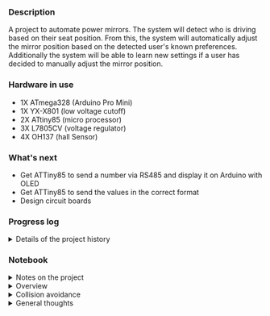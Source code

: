 ### Description 
A project to automate power mirrors. The system will detect who is driving based on their seat position. From this, the system will automatically adjust the mirror position based on the detected user's known preferences. Additionally the system will be able to learn new settings if a user has decided to manually adjust the mirror position. 

### Hardware in use
* 1X ATmega328 (Arduino Pro Mini)
* 1X YX-X801 (low voltage cutoff)
* 2X ATtiny85 (micro processor)
* 3X L7805CV (voltage regulator)
* 4X OH137 (hall Sensor)
 
 
### What's next
* Get ATTiny85 to send a number via RS485 and display it on Arduino with OLED
* Get ATTiny85 to send the values in the correct format
* Design circuit boards  
 
### Progress log 
<details>
	<summary>Details of the project history</summary>
	
* 2021-10-05 Started the GitHub repository
* 2021-10-06 OLED test with Pro Mini
* 2021-10-07 Tested transmitting a value from ATtiny85 to ATmega328 over RS485 and displayed with OLED
* 2021-10-13 Building a RS485 HAT to ease testing
* 2021-10-18 Got the plotter working
* 2021-10-18 Monitor hall over serial working fine
* 2022-09-26 Working on
</details>

### Notebook
<details>
	<summary>Notes on the project</summary>
	
* Best to have ATTiny85 keep track of count in case ATmega328 misses a count
* Would be nice to see the actual values that got triggered for data monitoring
* RS485 only send a byte so that makes it challenging for sending an int
* Plotting with RS485 seems too slow
</details>

<details>
	<summary>Overview</summary>
	
- ProMini is the controller
	* It will detect which diver is in the seat
	* It will detect if the driver has adjusted the mirror
	* It will activate the controls to adjust the mirrors to the correct place
	* Data received
		+ The proMini will be receiving a value that is between 0-255 that contains the limit data and count
		+ It will know which ATtiney is sending because it will be controlling the power to the mirrors
		+ It will also know who is sending because it will have a sensor to detect which way the mirror button is pointing if the user is manually adjusting the mirror position
		+ In the case that the magnet stops in front of the hall sensor then the ATtiny will be sending sporadic readings
		+ There will need to be some sort of way to filter out this noise or adjust the mirrors a little bit to avoid this
- ATtiny85 1&2 are the sensors that monitor the position of the mirrors
	* They will send a signal when the limit switches have been activated
	* They will sens a signal when the hall sensors have detected the magnet passing
	* The RS485 sends a byte of data so that 0-255
	* Data sent
		+ 100 is limit switch for sensor 1 is hit
		+ 200 is limit switch for sensor 2 is hit
		+ 150 is 50 rotations on sensor 1 counted
		+ 255 is 55 rotations counted on sensor 2
	* The count on sensors is reset after 2 seconds of not seeing the hall sensor move
	* There should be some way to calibrate the threshold for the hall sensor reading
	* When it gets power (car turned on) the ProMini will move the mirrors to their outer limits
	* While this is happening the ATtiny85 will be recording the values detected
	* The ProMini will stop and wait a few seconds
	* When the ATtiny detects that it hasn't moved in a while it will use a filter on the collected data to determine the cutoff threshold
	* This data will be sent to the ProMini for logging and the threshold will be set
	* After this data has been sent the ProMini will know that it is okay to move the mirrors into possition
</details>

<details>
	<summary>Collision avoidance</summary>
	
- Collisions are avoided because the ProMini will only be controlling one ATtiny85 at a time so only one node will be transmitting at a time
- It would be impossible for both nodes to be transmitting since the user can only move one mirror at a time
</details>

<details>
	<summary>General thoughts</summary>
	
- Having the ProMini being the controller will allow me to make fine adjustments without having to pull the mirrors off
- limit switches
	* It could be problematic to use the limit switches since they could easily get water damaged since they are exposed to the elements quite a lot. It would be beneficial not not have to rely on them.
	* If I was doing this again I would not have added them since I could easily drive the motors out until I'm sure I'm at the outside limit and then work backwards from there.
	* The inside limit puts stress on the plastic nuts but the outside limit does not
	* Perhaps it's better to not use the limits at all
</details>